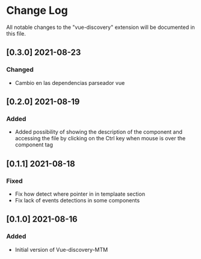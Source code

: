 # Change Log

All notable changes to the "vue-discovery" extension will be documented in this file.

## [0.3.0] 2021-08-23

### Changed

-   Cambio en las dependencias parseador vue

## [0.2.0] 2021-08-19

### Added

-   Added possibility of showing the description of the component and accessing the file by clicking on the Ctrl key when mouse is over the component tag

## [0.1.1] 2021-08-18

### Fixed

-   Fix how detect where pointer in in templaate section
-   Fix lack of events detections in some components

## [0.1.0] 2021-08-16

### Added

-   Initial version of Vue-discovery-MTM
